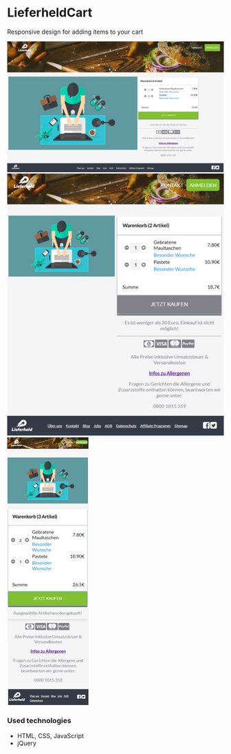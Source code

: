 # LieferheldCart
Responsive design for adding items to your cart


![alt text](images/1.png)
![alt text](images/2.png)
![alt text](images/3.png)

### Used technologies
* HTML, CSS, JavaScript
* jQuery
